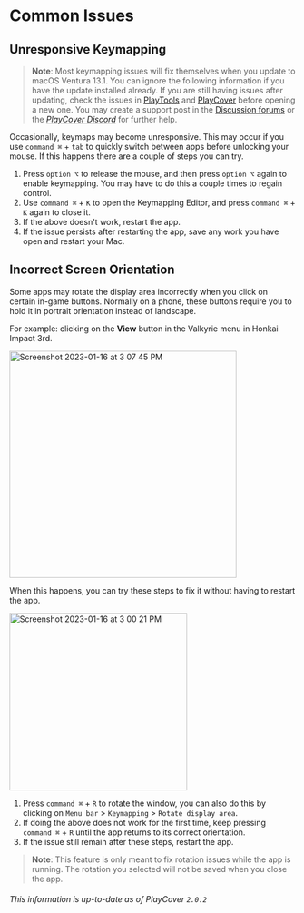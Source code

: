 # Common Issues

## Unresponsive Keymapping

>__Note__: Most keymapping issues will fix themselves when you update to macOS Ventura 13.1. You can ignore the following information if you have the update installed already. If you are still having issues after updating, check the issues in [PlayTools](https://github.com/PlayCover/PlayTools) and [PlayCover](https://github.com/PlayCover/PlayCover/issues) before opening a new one. You may create a support post in the [Discussion forums](https://github.com/PlayCover/PlayCover/discussions) or the [_PlayCover Discord_](https://discord.gg/rMv5qxGTGC) for further help.

Occasionally, keymaps may become unresponsive. This may occur if you use `command ⌘` + `tab` to quickly switch between apps before unlocking your mouse. If this happens there are a couple of steps you can try.

1. Press `option ⌥` to release the mouse, and then press `option ⌥` again to enable keymapping. You may have to do this a couple times to regain control.
2. Use `command ⌘` + `K` to open the Keymapping Editor, and press `command ⌘` + `K` again to close it.
3. If the above doesn't work, restart the app.
4. If the issue persists after restarting the app, save any work you have open and restart your Mac. 

## Incorrect Screen Orientation 

Some apps may rotate the display area incorrectly when you click on certain in-game buttons. Normally on a phone, these buttons require you to hold it in portrait orientation instead of landscape.

For example: clicking on the **View** button in the Valkyrie menu in Honkai Impact 3rd. 

<img width="400" alt="Screenshot 2023-01-16 at 3 07 45 PM" src="https://user-images.githubusercontent.com/78054566/212759243-396b07a3-775b-44b7-b620-a11e3f1ce608.png">

When this happens, you can try these steps to fix it without having to restart the app.

<img width="313" alt="Screenshot 2023-01-16 at 3 00 21 PM" src="https://user-images.githubusercontent.com/78054566/212760148-597aaaa9-56c5-4a61-b010-a2b20ad4bafe.png">

1. Press `command ⌘` + `R` to rotate the window, you can also do this by clicking on `Menu bar` > `Keymapping` > `Rotate display area`.
2. If doing the above does not work for the first time, keep pressing `command ⌘` + `R` until the app returns to its correct orientation.
3. If the issue still remain after these steps, restart the app.

>__Note__: This feature is only meant to fix rotation issues while the app is running. The rotation you selected will not be saved when you close the app.   

###### This information is up-to-date as of PlayCover `2.0.2`
